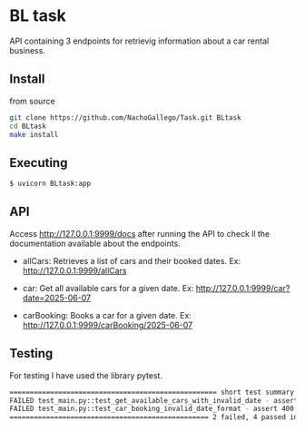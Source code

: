 # BL task

API containing 3 endpoints for retrievig information about a car rental business.


## Install

from source
```bash
git clone https://github.com/NachoGallego/Task.git BLtask
cd BLtask
make install
```



## Executing



```bash
$ uvicorn BLtask:app
```



## API

Access http://127.0.0.1:9999/docs after running the API to check ll the documentation available about the endpoints.

- allCars: Retrieves a list of cars and their booked dates. 
Ex: http://127.0.0.1:9999/allCars

- car: Get all available cars for a given date.
Ex: http://127.0.0.1:9999/car?date=2025-06-07

- carBooking: Books a car for a given date.
Ex: http://127.0.0.1:9999/carBooking/2025-06-07




## Testing

For testing I have used the library pytest. 

``` bash
=================================================== short test summary info =================================================== 
FAILED test_main.py::test_get_available_cars_with_invalid_date - assert 400 == 422
FAILED test_main.py::test_car_booking_invalid_date_format - assert 400 == 200
================================================= 2 failed, 4 passed in 0.80s ================================================

```

